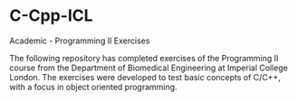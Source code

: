 # C-Cpp-ICL
Academic - Programming II Exercises 

The following repository has completed exercises of the Programming II course from the Department of Biomedical Engineering at Imperial College London.
The exercises were developed to test basic concepts of C/C++, with a focus in object oriented programming.
